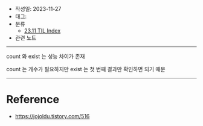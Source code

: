 - 작성일: 2023-11-27
- 태그: 
- 분류
    - [23.11 TIL Index](23.11%20TIL%20Index.md)
- 관련 노트

---

count 와 exist 는 성능 차이가 존재
  
count 는 개수가 필요하지만 exist 는 첫 번째 결과만 확인하면 되기 때문

---

# Reference

- https://jojoldu.tistory.com/516